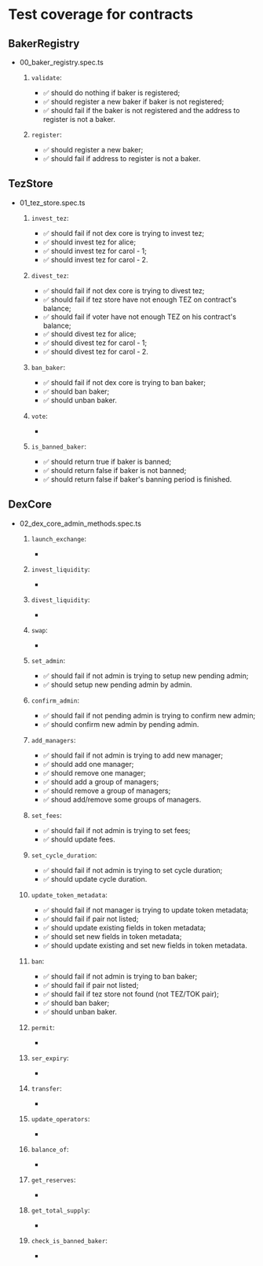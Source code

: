# Test coverage for contracts

## BakerRegistry

- 00_baker_registry.spec.ts

  1.  `validate`:

      - ✅ should do nothing if baker is registered;
      - ✅ should register a new baker if baker is not registered;
      - ✅ should fail if the baker is not registered and the address to register is not a baker.

  2.  `register`:

      - ✅ should register a new baker;
      - ✅ should fail if address to register is not a baker.

## TezStore

- 01_tez_store.spec.ts

  1. `invest_tez`:

     - ✅ should fail if not dex core is trying to invest tez;
     - ✅ should invest tez for alice;
     - ✅ should invest tez for carol - 1;
     - ✅ should invest tez for carol - 2.

  2. `divest_tez`:

     - ✅ should fail if not dex core is trying to divest tez;
     - ✅ should fail if tez store have not enough TEZ on contract's balance;
     - ✅ should fail if voter have not enough TEZ on his contract's balance;
     - ✅ should divest tez for alice;
     - ✅ should divest tez for carol - 1;
     - ✅ should divest tez for carol - 2.

  3. `ban_baker`:

     - ✅ should fail if not dex core is trying to ban baker;
     - ✅ should ban baker;
     - ✅ should unban baker.

  4. `vote`:

     -

  5. `is_banned_baker`:

     - ✅ should return true if baker is banned;
     - ✅ should return false if baker is not banned;
     - ✅ should return false if baker's banning period is finished.

## DexCore

- 02_dex_core_admin_methods.spec.ts

  1. `launch_exchange`:

     -

  2. `invest_liquidity`:

     -

  3. `divest_liquidity`:

     -

  4. `swap`:

     -

  5. `set_admin`:

     - ✅ should fail if not admin is trying to setup new pending admin;
     - ✅ should setup new pending admin by admin.

  6. `confirm_admin`:

     - ✅ should fail if not pending admin is trying to confirm new admin;
     - ✅ should confirm new admin by pending admin.

  7. `add_managers`:

     - ✅ should fail if not admin is trying to add new manager;
     - ✅ should add one manager;
     - ✅ should remove one manager;
     - ✅ should add a group of managers;
     - ✅ should remove a group of managers;
     - ✅ shoud add/remove some groups of managers.

  8. `set_fees`:

     - ✅ should fail if not admin is trying to set fees;
     - ✅ should update fees.

  9. `set_cycle_duration`:

     - ✅ should fail if not admin is trying to set cycle duration;
     - ✅ should update cycle duration.

  10. `update_token_metadata`:

      - ✅ should fail if not manager is trying to update token metadata;
      - ✅ should fail if pair not listed;
      - ✅ should update existing fields in token metadata;
      - ✅ should set new fields in token metadata;
      - ✅ should update existing and set new fields in token metadata.

  11. `ban`:

      - ✅ should fail if not admin is trying to ban baker;
      - ✅ should fail if pair not listed;
      - ✅ should fail if tez store not found (not TEZ/TOK pair);
      - ✅ should ban baker;
      - ✅ should unban baker.

  12. `permit`:

      -

  13. `ser_expiry`:

      -

  14. `transfer`:

      -

  15. `update_operators`:

      -

  16. `balance_of`:

      -

  17. `get_reserves`:

      -

  18. `get_total_supply`:

      -

  19. `check_is_banned_baker`:

      -
